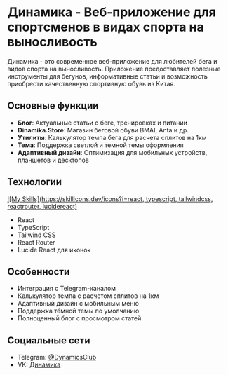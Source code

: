 # Динамика - Веб-приложение для спортсменов в видах спорта на выносливость 

Динамика - это современное веб-приложение для любителей бега и видов спорта на выносливость. Приложение предоставляет полезные инструменты для бегунов, информативные статьи и возможность приобрести качественную спортивную обувь из Китая.

## Основные функции

- **Блог**: Актуальные статьи о беге, тренировках и питании
- **Dinamika.Store**: Магазин беговой обуви BMAI, Anta и др.
- **Утилиты**: Калькулятор темпа бега для расчета сплитов на 1км
- **Тема**: Поддержка светлой и темной темы оформления
- **Адаптивный дизайн**: Оптимизация для мобильных устройств, планшетов и десктопов

## Технологии

[![My Skills](https://skillicons.dev/icons?i=react, typescript, tailwindcss, reactrouter, lucidereact)](https://skillicons.dev)

- React
- TypeScript
- Tailwind CSS
- React Router
- Lucide React для иконок

## Особенности

- Интеграция с Telegram-каналом
- Калькулятор темпа с расчетом сплитов на 1км
- Адаптивный дизайн с мобильным меню
- Поддержка тёмной темы по умолчанию
- Полноценный блог с просмотром статей

## Социальные сети

- Telegram: [@DynamicsClub](https://t.me/DynamicsClub)
- VK: [Динамика](https://vk.com/dynamicsclub)